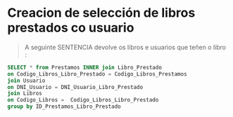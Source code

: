 # Creacion de selección de libros prestados co usuario

> A seguinte SENTENCIA devolve os libros e usuarios que teñen o libro : 
```sql
SELECT * from Prestamos INNER join Libro_Prestado 
on Codigo_Libros_Libro_Prestado = Codigo_Libros_Prestamos 
join Usuario 
on DNI_Usuario = DNI_Usuario_Libro_Prestado
join Libros
on Codigo_Libros =  Codigo_Libros_Libro_Prestado
group by ID_Prestamos_Libro_Prestado
```